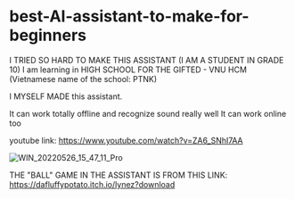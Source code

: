# best-AI-assistant-to-make-for-beginners

I TRIED SO HARD TO MAKE THIS ASSISTANT (I AM A STUDENT IN GRADE 10)
I am learning in HIGH SCHOOL FOR THE GIFTED - VNU HCM (Vietnamese name of the school: PTNK)

I MYSELF MADE this assistant.

It can work totally offline and recognize sound really well
It can work online too

youtube link: https://www.youtube.com/watch?v=ZA6_SNhI7AA

![WIN_20220526_15_47_11_Pro](https://user-images.githubusercontent.com/91135899/170523026-e8687494-44bd-4fa1-b89c-6c6759a3e66b.jpg)






THE "BALL" GAME IN THE ASSISTANT IS FROM THIS LINK: https://dafluffypotato.itch.io/lynez?download 
